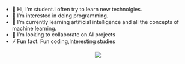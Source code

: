 - 👋 Hi, I’m student.I often try to learn new technolgies.
- 👀 I’m interested in doing programming.
- 🌱 I’m currently learning artificial intelligence and all the concepts of machine learning.
- 💞️ I’m looking to collaborate on AI projects
- ⚡ Fun fact: Fun coding,Interesting studies
  
<p align="center">
  <img src="https://capsule-render.vercel.app/api?text=Hey Everyone!🕹️&animation=fadeIn&type=waving&color=gradient&height=100"/>
</p>
<!---
Sonam-14/Sonam-14 is a ✨ special ✨ repository because its `README.md` (this file) appears on your GitHub profile.
You can click the Preview link to take a look at your changes.
--->
